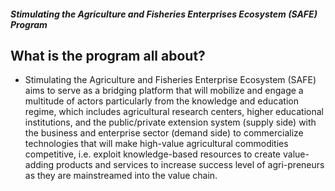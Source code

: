 ##### Stimulating the Agriculture and Fisheries Enterprises Ecosystem (SAFE) Program

## What is the program all about?


 - Stimulating the Agriculture and Fisheries Enterprise Ecosystem (SAFE) aims to serve as a bridging platform that will mobilize and engage a multitude of actors particularly from the knowledge and education regime, which includes agricultural research centers, higher educational institutions, and the public/private extension system (supply side) with the business and enterprise sector (demand side) to commercialize technologies that will make high-value agricultural commodities competitive, i.e. exploit knowledge-based resources to create value-adding products and services to increase success level of agri-preneurs as they are mainstreamed into the value chain.
